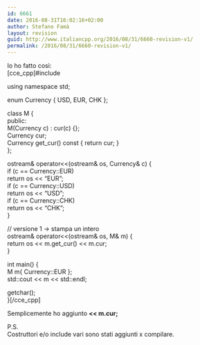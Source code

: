 ```yaml
---
id: 6661
date: 2016-08-31T16:02:16+02:00
author: Stefano Famà
layout: revision
guid: http://www.italiancpp.org/2016/08/31/6660-revision-v1/
permalink: /2016/08/31/6660-revision-v1/
---
```

Io ho fatto così:  
[cce_cpp]#include <iostream>

using namespace std;

enum Currency { USD, EUR, CHK };

class M {  
public:  
M(Currency c) : cur(c) {};  
Currency cur;  
Currency get_cur() const { return cur; }  
};

ostream& operator<<(ostream& os, Currency& c) {  
if (c == Currency::EUR)  
return os << &#8220;EUR&#8221;;  
if (c == Currency::USD)  
return os << &#8220;USD&#8221;;  
if (c == Currency::CHK)  
return os << &#8220;CHK&#8221;;  
}

// versione 1 -> stampa un intero  
ostream& operator<<(ostream& os, M& m) {  
return os << m.get_cur() << m.cur;  
}

int main() {  
M m{ Currency::EUR };  
std::cout << m << std::endl;

getchar();  
}[/cce_cpp]

Semplicemente ho aggiunto **<< m.cur;**

P.S.  
Costruttori e/o include vari sono stati aggiunti x compilare.